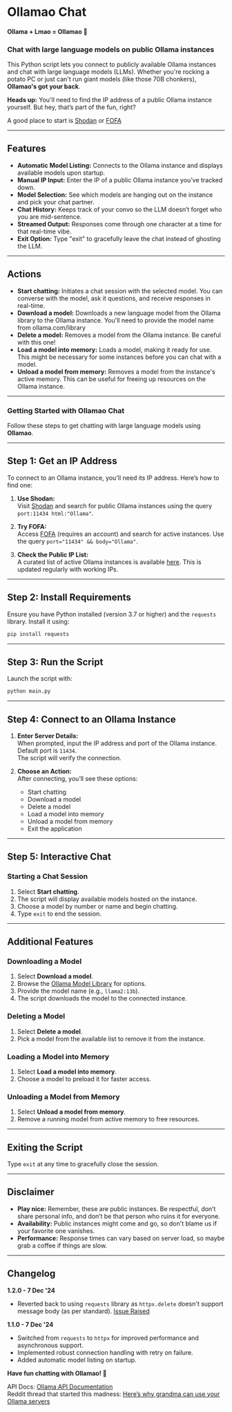 # Ollamao Chat

#### Ollama + Lmao = Ollamao 🦙

### Chat with large language models on public Ollama instances

This Python script lets you connect to publicly available Ollama instances and chat with large language models (LLMs). Whether you're rocking a potato PC or just can't run giant models (like those 70B chonkers), **Ollamao's got your back**.

**Heads up:** You'll need to find the IP address of a public Ollama instance yourself. But hey, that’s part of the fun, right?

A good place to start is [Shodan](https://www.shodan.io/search?query=port%3A11434+html%3A%22Ollama%22) or [FOFA](https://en.fofa.info/result?qbase64=cG9ydD0iMTE0MzQiICYmIGJvZHk9Ik9sbGFtYSI%3D)

---

## Features

- **Automatic Model Listing:** Connects to the Ollama instance and displays available models upon startup.
- **Manual IP Input:** Enter the IP of a public Ollama instance you’ve tracked down.
- **Model Selection:** See which models are hanging out on the instance and pick your chat partner.
- **Chat History:** Keeps track of your convo so the LLM doesn’t forget who you are mid-sentence.
- **Streamed Output:** Responses come through one character at a time for that real-time vibe.
- **Exit Option:** Type "exit" to gracefully leave the chat instead of ghosting the LLM.

---

## Actions

- **Start chatting:**  Initiates a chat session with the selected model. You can converse with the model, ask it questions, and receive responses in real-time.
- **Download a model:**  Downloads a new language model from the Ollama library to the Ollama instance. You'll need to provide the model name from ollama.com/library
- **Delete a model:** Removes a model from the Ollama instance. Be careful with this one!
- **Load a model into memory:** Loads a model, making it ready for use. This might be necessary for some instances before you can chat with a model.
- **Unload a model from memory:** Removes a model from the instance's active memory. This can be useful for freeing up resources on the Ollama instance.

---

### Getting Started with Ollamao Chat

Follow these steps to get chatting with large language models using **Ollamao**.

---

## Step 1: Get an IP Address

To connect to an Ollama instance, you'll need its IP address. Here’s how to find one:

1. **Use Shodan:**  
   Visit [Shodan](https://www.shodan.io/search?query=port%3A11434+html%3A%22Ollama%22) and search for public Ollama instances using the query `port:11434 html:"Ollama"`.

2. **Try FOFA:**  
   Access [FOFA](https://en.fofa.info/result?qbase64=cG9ydD0iMTE0MzQiICYmIGJvZHk9Ik9sbGFtYSI%3D) (requires an account) and search for active instances. Use the query `port="11434" && body="Ollama"`.

3. **Check the Public IP List:**  
   A curated list of active Ollama instances is available [here](https://raw.githubusercontent.com/anxkhn/ollamao/refs/heads/main/ip_list.txt). This is updated regularly with working IPs.

---

## Step 2: Install Requirements

Ensure you have Python installed (version 3.7 or higher) and the `requests` library. Install it using:

```bash
pip install requests
```

---

## Step 3: Run the Script

Launch the script with:

```bash
python main.py
```

---

## Step 4: **Connect to an Ollama Instance**

1. **Enter Server Details:**  
   When prompted, input the IP address and port of the Ollama instance. Default port is `11434`.  
   The script will verify the connection.

2. **Choose an Action:**  
   After connecting, you’ll see these options:
   - Start chatting
   - Download a model
   - Delete a model
   - Load a model into memory
   - Unload a model from memory
   - Exit the application

---

## Step 5: **Interactive Chat**

### Starting a Chat Session

1. Select **Start chatting**.  
2. The script will display available models hosted on the instance.  
3. Choose a model by number or name and begin chatting.  
4. Type `exit` to end the session.

---

## Additional Features

### Downloading a Model
1. Select **Download a model**.  
2. Browse the [Ollama Model Library](https://ollama.com/library) for options.  
3. Provide the model name (e.g., `llama2:13b`).  
4. The script downloads the model to the connected instance.

### Deleting a Model
1. Select **Delete a model**.  
2. Pick a model from the available list to remove it from the instance.

### Loading a Model into Memory
1. Select **Load a model into memory**.  
2. Choose a model to preload it for faster access.

### Unloading a Model from Memory
1. Select **Unload a model from memory**.  
2. Remove a running model from active memory to free resources.

---

## Exiting the Script

Type `exit` at any time to gracefully close the session.  

---


## Disclaimer

- **Play nice:** Remember, these are public instances. Be respectful, don’t share personal info, and don’t be that person who ruins it for everyone.
- **Availability:** Public instances might come and go, so don't blame us if your favorite one vanishes.
- **Performance:** Response times can vary based on server load, so maybe grab a coffee if things are slow.

---


## Changelog

**1.2.0 - 7 Dec '24**

- Reverted back to using `requests` library as `httpx.delete` doesn't support message body (as per standard). [Issue Raised](https://github.com/ollama/ollama/issues/7985)

**1.1.0 - 7 Dec '24**

- Switched from `requests` to `httpx` for improved performance and asynchronous support.
- Implemented robust connection handling with retry on failure.
- Added automatic model listing on startup.

**Have fun chatting with Ollamao! 🥳**

API Docs: [Ollama API Documentation](https://github.com/ollama/ollama/blob/main/docs/api.md)  
Reddit thread that started this madness: [Here’s why grandma can use your Ollama servers](https://www.reddit.com/r/ollama/comments/1guwg0w/your_ollama_servers_are_so_open_even_my_grandma/)
